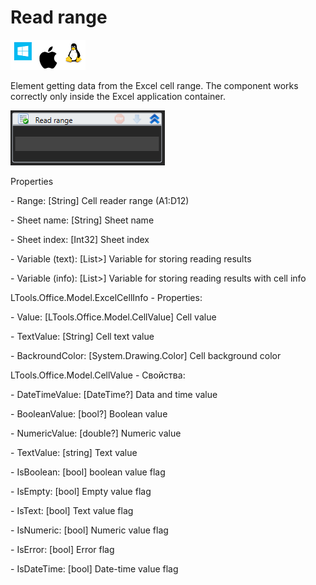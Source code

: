 # Read range

![](<../../../.gitbook/assets/image (55).png>)

Element getting data from the Excel cell range. The component works correctly only inside the Excel application container.

![](<../../../.gitbook/assets/1 (110).png>)



Properties

&#x20;\- Range: \[String] Cell reader range (A1:D12)

&#x20;\- Sheet name: \[String] Sheet name

&#x20;\- Sheet index: \[Int32] Sheet index

&#x20;\- Variable (text): \[List>] Variable for storing reading results

&#x20;\- Variable (info): \[List>] Variable for storing reading results with cell info

LTools.Office.Model.ExcelCellInfo - Properties:

&#x20;\- Value: \[LTools.Office.Model.CellValue] Cell value

&#x20;\- TextValue: \[String] Cell text value

&#x20;\- BackroundColor: \[System.Drawing.Color] Cell background color

LTools.Office.Model.CellValue - Свойства:

\- DateTimeValue: \[DateTime?] Data and time value

&#x20;\- BooleanValue: \[bool?] Boolean value

&#x20;\- NumericValue: \[double?] Numeric value

&#x20;\- TextValue: \[string] Text value

&#x20;\- IsBoolean: \[bool]  boolean value‌ flag

&#x20;\- IsEmpty: \[bool] Empty value‌ flag

&#x20;\- IsText: \[bool] Text value‌ flag

&#x20;\- IsNumeric: \[bool] Numeric value flag

&#x20;\- IsError: \[bool] Error flag‌

&#x20;\- IsDateTime: \[bool] Date-time value flag
